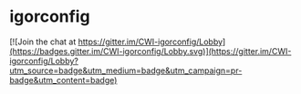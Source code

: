 # igorconfig

[![Join the chat at https://gitter.im/CWI-igorconfig/Lobby](https://badges.gitter.im/CWI-igorconfig/Lobby.svg)](https://gitter.im/CWI-igorconfig/Lobby?utm_source=badge&utm_medium=badge&utm_campaign=pr-badge&utm_content=badge)